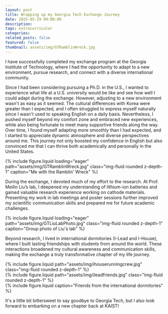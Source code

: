 ```yaml
---
layout: post
title: Wrapping up my Georgia Tech Exchange Journey
date: 2025-05-29 09:00:00
description:
tags: extracurricular
categories:
related_posts: false
featured: false
thumbnail: assets/img/GTRamblinWreck.jpg
---
```


I have successfully completed my exchange program at the Georgia Institute of Technology, where I had the opportunity to adapt to a new environment, pursue research, and connect with a diverse international community.

Since I had been considering pursuing a Ph.D. in the U.S., I wanted to experience what life at a U.S. university would be like and see how well I could adapt during the exchange. However, adjusting to a new environment wasn't as easy as it seemed. The cultural differences with Korea were greater than I expected, and I often struggled to express myself naturally since I wasn't used to speaking English on a daily basis. Nevertheless, I pushed myself beyond my comfort zone and embraced new experiences, while also being fortunate to meet many supportive friends along the way. Over time, I found myself adapting more smoothly than I had expected, and I started to appreciate dynamic atmosphere and diverse perspectives around me. This journey not only boosted my confidence in English but also convinced me that I can thrive both academically and personally in the United States.

<div class="text-center mb-4 w-75 mx-auto">
  {% include figure.liquid 
    loading="eager" 
    path="assets/img/GTRamblinWreck.jpg" 
    class="img-fluid rounded z-depth-1"
    caption="Me with the Ramblin' Wreck" %}
</div>

During the exchange, I devoted much of my effort to the research. At Prof. Meilin Liu’s lab, I deepened my understanding of lithium-ion batteries and gained valuable research experience working on cathode materials. Presenting my work in lab meetings and poster sessions further improved my scientific communication skills and prepared me for future academic challenges.

<div class="text-center mb-4 w-75 mx-auto">
  {% include figure.liquid 
    loading="eager" 
    path="assets/img/GTLiuLabPhoto.jpg" 
    class="img-fluid rounded z-depth-1" 
    caption="Group photo of Liu's lab" %}
</div>

Beyond research, I lived in international dormitories (I-Lead and I-House), where I built lasting friendships with students from around the world. These interactions broadened my cultural awareness and communication skills, making the exchange a truly transformative chapter of my life journey.

<div class="row mb-0">
  <div class="col-md-6">
    {% include figure.liquid 
      path="assets/img/ihouserunningcrew.jpg" 
      class="img-fluid rounded z-depth-1" %}
  </div>
  <div class="col-md-6">
    {% include figure.liquid 
      path="assets/img/ileadfriends.jpg" 
      class="img-fluid rounded z-depth-1" %}
  </div>
</div>

<div class="col-12 mt-n4">
  {% include figure.liquid 
    caption="Friends from the international dormitories" %}
</div>

It's a little bit bittersweet to say goodbye to Georgia Tech, but I also look forward to embarking on a new chapter back at KAIST!